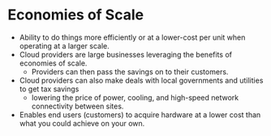 # Economies of Scale

- Ability to do things more efficiently or at a lower-cost per unit when operating at a larger scale.
- Cloud providers are large businesses leveraging the benefits of economies of scale.
  - Providers can then pass the savings on to their customers.
- Cloud providers can also make deals with local governments and utilities to get tax savings
  - lowering the price of power, cooling, and high-speed network connectivity between sites.
- Enables end users (customers) to acquire hardware at a lower cost than what you could achieve on your own.